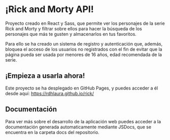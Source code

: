 # ¡Rick and Morty API!

Proyecto creado en React y Sass, que permite ver los personajes de la serie Rick and Morty y filtrar sobre ellos para hacer la búsqueda de los personajes que más te gusten y almacenarlos en tus favoritos.

Para ello se ha creado un sistema de registro y autenticación que, además, 
bloquea el acceso de los usuarios no registrados con el fin de evitar que la página pueda ser usada por menores de 16 años,
edad recomendada de la serie.


## ¡Empieza a usarla ahora!

Este proyecto se ha desplegado en GitHub Pages, y puedes acceder a él desde aquí: https://rdhlaura.github.io/rick/

## Documentación

Para ver más sobre el desarrollo de la aplicación web puedes acceder a la documentación 
generada automaticamente mediante JSDocs, que se encuentra en la carpeta docs del repositorio.

